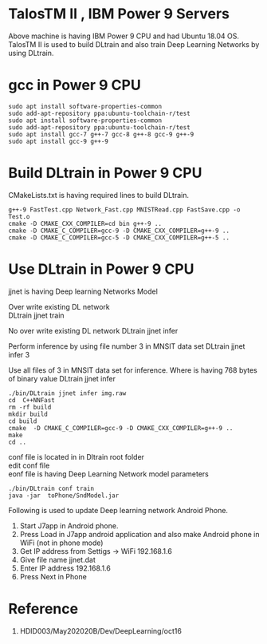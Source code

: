 
# TalosTM II , IBM Power 9 Servers
Above machine is having IBM Power 9 CPU  and  had  Ubuntu 18.04 OS. <br>
TalosTM II   is used to build DLtrain and also train Deep Learning Networks by using DLtrain.

# gcc in Power 9 CPU

    sudo apt install software-properties-common
    sudo add-apt-repository ppa:ubuntu-toolchain-r/test
    sudo apt install software-properties-common
    sudo add-apt-repository ppa:ubuntu-toolchain-r/test
    sudo apt install gcc-7 g++-7 gcc-8 g++-8 gcc-9 g++-9
    sudo apt install gcc-9 g++-9
    
    
# Build DLtrain in Power  9 CPU

 CMakeLists.txt is having required lines to build DLtrain.
 
    g++-9 FastTest.cpp Network_Fast.cpp MNISTRead.cpp FastSave.cpp -o Test.o
    cmake -D CMAKE_CXX_COMPILER=cd bin g++-9 ..
    cmake -D CMAKE_C_COMPILER=gcc-9 -D CMAKE_CXX_COMPILER=g++-9 ..
    cmake -D CMAKE_C_COMPILER=gcc-5 -D CMAKE_CXX_COMPILER=g++-5 ..
    
 # Use DLtrain in Power 9 CPU
 
 jjnet  is having Deep learning Networks Model
 
Over write existing  DL network   
            DLtrain jjnet train

No over write existing DL network 
            DLtrain jjnet infer   

Perform inference by using  file number 3 in MNSIT data set
            DLtrain jjnet infer 3   
            
Use all files of  3 in MNSIT data set for inference. Where <filename> is having 768 bytes of binary value
            DLtrain jjnet infer <filename>   
 

    ./bin/DLtrain jjnet infer img.raw
    cd  C++NNFast
    rm -rf build
    mkdir build
    cd build
    cmake  -D CMAKE_C_COMPILER=gcc-9 -D CMAKE_CXX_COMPILER=g++-9 ..
    make
    cd ..

conf file is located in in  Dltrain root folder <br>
edit conf file <br>
eonf file is having Deep Learning Network model parameters <br>


    ./bin/DLtrain conf train
    java -jar  toPhone/SndModel.jar

Following is used  to update Deep learning network Android Phone.
    
1. Start J7app in Android  phone. 
2. Press Load in J7app android application and also make Android phone in WiFi (not in phone mode)  
3. Get IP address from Settigs -> WiFi 192.168.1.6
4. Give file name jjnet.dat
5. Enter IP address 192.168.1.6
6. Press Next in Phone
        
        
# Reference

1. HDID003/May202020B/Dev/DeepLearning/oct16

